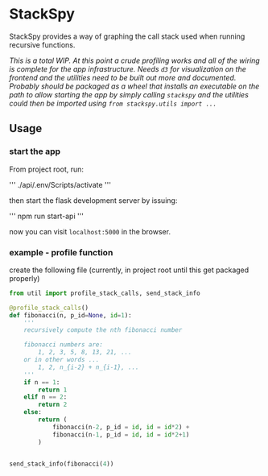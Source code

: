 # StackSpy

StackSpy provides a way of graphing the call stack used when running recursive functions.

*This is a total WIP.  At this point a crude profiling works and all of the wiring is complete for the app infrastructure.  Needs `d3` for visualization on the frontend and the utilities need to be built out more and documented.  Probably should be packaged as a wheel that installs an executable on the path to allow starting the app by simply calling `stackspy` and the utilities could then be imported using `from stackspy.utils import ...`*

## Usage

### start the app
From project root, run:

'''
./api/.env/Scripts/activate
'''

then start the flask development server by issuing:

'''
npm run start-api
'''

now you can visit `localhost:5000` in the browser.

### example - profile function

create the following file (currently, in project root until this get packaged properly)

```python
from util import profile_stack_calls, send_stack_info

@profile_stack_calls()
def fibonacci(n, p_id=None, id=1):
    '''
    recursively compute the nth fibonacci number

    fibonacci numbers are:
        1, 2, 3, 5, 8, 13, 21, ...
    or in other words ...
        1, 2, n_{i-2} + n_{i-1}, ...
    '''
    if n == 1:
        return 1
    elif n == 2:
        return 2
    else:
        return (
            fibonacci(n-2, p_id = id, id = id*2) + 
            fibonacci(n-1, p_id = id, id = id*2+1)
        )


send_stack_info(fibonacci(4))
```